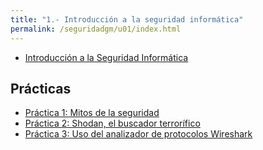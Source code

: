 ```yaml
---
title: "1.- Introducción a la seguridad informática"
permalink: /seguridadgm/u01/index.html
---
```


* [Introducción a la Seguridad Informática](presentacion.html)

## Prácticas

* [Práctica 1: Mitos de la seguridad](mitos.html)
* [Práctica 2: Shodan, el buscador terrorífico](shodan.html)
* [Práctica 3: Uso del analizador de protocolos Wireshark](wireshark.html)